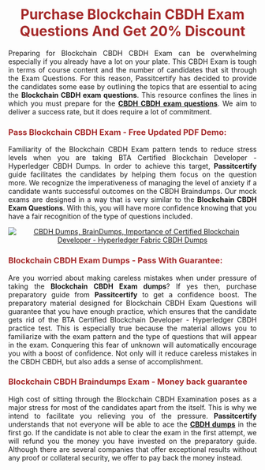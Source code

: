 <meta CHARSET="UTF-8"/>
<h1 style="color:brown;text-align:center;">Purchase Blockchain CBDH Exam Questions And Get 20% Discount</h1>

<p style="text-align:justify">Preparing for Blockchain CBDH CBDH Exam can be overwhelming especially if you already have a lot on your plate. This CBDH Exam is tough in terms of course content and the number of candidates that sit through the Exam Questions. For this reason, Passitcertify has decided to provide the candidates some ease by outlining the topics that are essential to acing the <strong>Blockchain CBDH exam questions</strong>. This resource confines the lines in which you must prepare for the <a href="https://www.passitcertify.com/blockchain/cbdh-questions.html"><strong>CBDH CBDH exam questions</strong></a>. We aim to deliver a success rate, but it does require a lot of commitment.</p>

<h3 style="color:brown;text-align:left;">Pass Blockchain CBDH Exam - Free Updated PDF Demo:</h3>

<p style="text-align:justify">Familiarity of the Blockchain CBDH Exam pattern tends to reduce stress levels when you are taking BTA Certified Blockchain Developer - Hyperledger CBDH Dumps. In order to achieve this target, <strong>Passitcertify</strong> guide facilitates the candidates by helping them focus on the question more. We recognize the imperativeness of managing the level of anxiety if a candidate wants successful outcomes on the CBDH Braindumps. Our mock exams are designed in a way that is very similar to the <strong>Blockchain CBDH Exam Questions</strong>. With this, you will have more confidence knowing that you have a fair recognition of the type of questions included.</p>

<p style="text-align: center;"><a href="https://www.passitcertify.com/blockchain/cbdh-questions.html" rel="NOFOLLOW"><img alt="CBDH Dumps, BrainDumps, Importance of Certified Blockchain Developer - Hyperledger Fabric CBDH Dumps" src="https://bit.ly/2ToUvun" /></a></p>

<h3 style="color:brown;text-align:left;">Blockchain CBDH Exam Dumps - Pass With Guarantee:</h3>

<p style="text-align:justify">Are you worried about making careless mistakes when under pressure of taking the <strong>Blockchain CBDH Exam dumps</strong>? If yes then, purchase preparatory guide from <strong>Passitcertify</strong> to get a confidence boost. The preparatory material designed for Blockchain CBDH Exam Questions will guarantee that you have enough practice, which ensures that the candidate gets rid of the BTA Certified Blockchain Developer - Hyperledger CBDH practice test. This is especially true because the material allows you to familiarize with the exam pattern and the type of questions that will appear in the exam. Conquering this fear of unknown will automatically encourage you with a boost of confidence. Not only will it reduce careless mistakes in the CBDH CBDH, but also adds a sense of accomplishment.</p>

<h3 style="color:brown;text-align:left;">Blockchain CBDH Braindumps Exam - Money back guarantee</h3>

<p style="text-align:justify">High cost of sitting through the Blockchain CBDH Examination poses as a major stress for most of the candidates apart from the  itself. This is why we intend to facilitate you relieving you of the pressure. <strong>Passitcertify</strong> understands that not everyone will be able to ace the <strong><a href="https://www.passitcertify.com/blockchain/cbdh-questions.html">CBDH dumps</a></strong> in the first go. If the candidate is not able to clear the exam in the first attempt, we will refund you the money you have invested on the preparatory guide. Although there are several companies that offer exceptional results without any proof or collateral security, we offer to pay back the money instead.</p>
